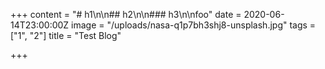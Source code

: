 +++
content = "# h1\n\n## h2\n\n### h3\n\nfoo"
date = 2020-06-14T23:00:00Z
image = "/uploads/nasa-q1p7bh3shj8-unsplash.jpg"
tags = ["1", "2"]
title = "Test Blog"

+++
